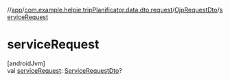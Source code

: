 //[app](../../../index.md)/[com.example.helpie.tripPlanificator.data.dto.request](../index.md)/[OjpRequestDto](index.md)/[serviceRequest](service-request.md)

# serviceRequest

[androidJvm]\
val [serviceRequest](service-request.md): [ServiceRequestDto](../-service-request-dto/index.md)?
